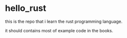 # hello_rust
this is the repo that i learn the rust programming language.

it should contains most of example code in the books.
